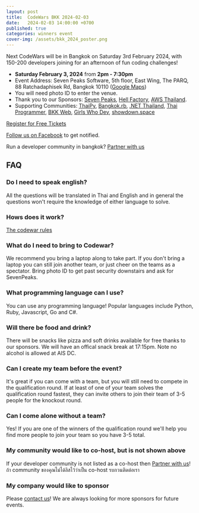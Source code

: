 ```yaml
---
layout: post
title:  CodeWars BKK 2024-02-03
date:   2024-02-03 14:00:00 +0700
published: true
categories: winners event
cover-img: /assets/bkk_2024_poster.png
---
```


Next CodeWars will be in Bangkok on Saturday 3rd February 2024, with 150-200 developers joining for an afternoon of fun coding challenges!

- **Saturday February 3, 2024** from **2pm - 7:30pm**
- Event Address: Seven Peaks Software, 5th floor, East Wing, The PARQ, 88 Ratchadaphisek Rd, Bangkok 10110 ([Google Maps](https://maps.app.goo.gl/MpTcUXiQg2z7cRdT8))
- You will need photo ID to enter the venue.
- Thank you to our Sponsors: [Seven Peaks](https://sevenpeakssoftware.com/), [Hell Factory](https://www.hellfactory.com/), [AWS Thailand](https://aws.amazon.com/th/).
- Supporting Communities: [ThaiPy](thaipy.github.io), [Bangkok.rb](https://bangkokrb.org/), 
  [.NET Thailand](https://www.meetup.com/dotnet-bkk/), [Thai Programmer](https://www.thaiprogrammer.org/),
  [BKK Web](https://www.eventbrite.com/o/bkk-web-13116740934), [Girls Who Dev](https://www.facebook.com/girlswhodev/), [showdown.space](https://web.facebook.com/showdown.space)

<a class="btn btn-primary btn-lg btn-block" href="https://docs.google.com/forms/d/e/1FAIpQLSe7KKtFGwe5Y68-OVs9MgX_kUqWSN8WD78nmOjjozzEUvVCdg/viewform" role="button">Register for Free Tickets</a>

[Follow us on Facebook](https://www.facebook.com/codewarfederation) to get notified.

Run a developer community in bangkok? [Partner with us](https://forms.gle/V1CGTH6FdggYwXnU6)

<!-- 
      <ul class="communities">
        <li><a target="_blank" href="https://www.meetup.com/bangkok-rb/"><img src="/assets/images/communities/bangkokrb.png" alt="Bangkok.rb" title="Bangkok.rb" /></a></li>
        <li><a target="_blank" href="https://www.meetup.com/bkkhack/">BKK/hack</a></li>
        <li><a target="_blank" href="https://www.facebook.com/thebkkweb/"><img src="/assets/images/communities/bkkweb.png" alt="BKK WEB" title="BKK WEB" /></a></li>
        <li><a target="_blank" href="https://www.facebook.com/codesanookpage/"><img src="/assets/images/communities/codesanook.png" alt="CodeSanook" title="CodeSanook" /></a></li>
        <li><a target="_blank" href="https://www.facebook.com/girlswhodev/"><img src="/assets/images/communities/gwd.png" alt="Girls who Dev" title="Girls who Dev" /></a></li>
        <li><a target="_blank" href="https://www.meetup.com/GraphQL-Bangkok/"><img src="/assets/images/communities/graphql.png" alt="GraphQL Bangkok" title="GraphQL Bangkok" /></a></li>
        <li><a target="_blank" href="https://www.facebook.com/Katinrun/"><img src="/assets/images/communities/katinrun.png" alt="Katinrun" title="Katinrun" /></a></li>
        <li><a target="_blank" href="https://www.meetup.com/Bangkok-NET-Users-Group/"><img src="/assets/images/communities/net.png" alt="Bangkok .NET Users Group" title="Bangkok .NET Users Group" /></a></li>
        <li><a target="_blank" href="https://www.facebook.com/pyladiesbkk/"><img src="/assets/images/communities/pyladies.jpg" alt="Pyladies BKK" title="Pyladies BKK" /></a></li>
        <li><a target="_blank" href="https://www.facebook.com/StupidHackTH/"><img src="/assets/images/communities/stupid.png" alt="Stupid Hackathon" title="Stupid Hackathon" /></a></li>
        <li><a target="_blank" href="https://www.meetup.com/ThaiPy-Bangkok-Python-Meetup"><img src="/assets/images/communities/thaipy.png" alt="ThaiPy" title="ThaiPy" /></a></li>
        <li><a target="_blank" href="https://www.thaiprogrammer.org/"><img src="/assets/images/communities/tp.png" alt="Thai Programmer's Association" title="Thai Programmer's Association" /></a></li>
        <li><a target="_blank" href="https://www.facebook.com/web.developer.th/"><img src="/assets/images/communities/webdev.jpg" alt="Web Developers Thailand" title="Web Developers Thailand" /></a></li>

      </ul> -->


## FAQ

### Do I need to speak english?

All the questions will be translated in Thai and English and in general the questions won't require the knowledge of either language to solve.

### Hows does it work?

[The codewar rules](/#rules)

### What do I need to bring to Codewar?

We recommend you bring a laptop along to take part. If you don't bring a laptop you can still join another team, or just cheer on the teams as a spectator.
Bring photo ID to get past security downstairs and ask for SevenPeaks.

### What programming language can I use?
You can use any programming language! Popular languages include Python, Ruby, Javascript, Go and C#.

### Will there be food and drink?
There will be snacks like pizza and soft drinks available for free thanks to our sponsors. We will have an offical snack break at 17:15pm. Note no alcohol is allowed at AIS DC.

### Can I create my team before the event?</summary>
It's great if you can come with a team, but you will still need to compete in the qualification round. If at least of one of your team solves the qualification round fastest, they can invite others to join their team of 3-5 people for the knockout round.

### Can I come alone without a team?
Yes! If you are one of the winners of the qualification round we'll help you find more people to join your team so you have 3-5 total. 

### My community would like to co-host, but is not shown above
If your developer community is not listed as a co-host then [Partner with us](https://forms.gle/V1CGTH6FdggYwXnU6)! ถ้า community ของคุณไม่ได้ลิสไว้ว่าเป็น co-host รบกวนติดต่อเรา

### My company would like to sponsor
Please <a href="https://m.me/codewarfederation">contact us</a>! We are always looking for more sponsors for future events.
